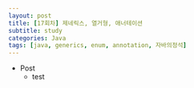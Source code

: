 ```yaml
---
layout: post
title: [17회차] 제네릭스, 열거형, 애너테이션
subtitle: study
categories: Java
tags: [java, generics, enum, annotation, 자바의정석]
---
```


* Post
  * test

